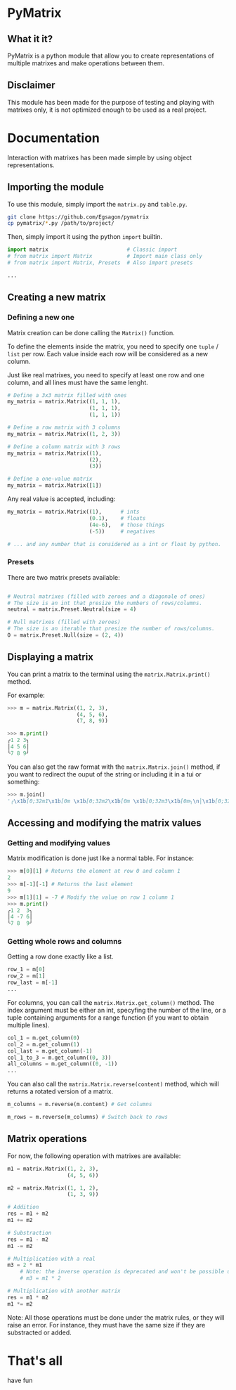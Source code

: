 # PyMatrix

## What it it?

PyMatrix is a python module that allow you to create representations of multiple matrixes and make operations between them.

## Disclaimer

This module has been made for the purpose of testing and playing with matrixes only, it is not optimized enough to be used as a real project.

# Documentation

Interaction with matrixes has been made simple by using object representations.

## Importing the module

To use this module, simply import the `matrix.py` and `table.py`.

```sh
git clone https://github.com/Egsagon/pymatrix
cp pymatrix/*.py /path/to/project/
```

Then, simply import it using the python `import` builtin.

```python
import matrix                         # Classic import 
# from matrix import Matrix           # Import main class only
# from matrix import Matrix, Presets  # Also import presets

...
```

## Creating a new matrix

### Defining a new one

Matrix creation can be done calling the `Matrix()` function.

To define the elements inside the matrix, you need to specify one `tuple` / `list` per row. Each value inside each row will be considered as a new column.

Just like real matrixes, you need to specify at least one row and one column, and all lines must have the same lenght.

```python
# Define a 3x3 matrix filled with ones
my_matrix = matrix.Matrix((1, 1, 1),
                          (1, 1, 1),
                          (1, 1, 1))

# Define a row matrix with 3 columns
my_matrix = matrix.Matrix((1, 2, 3))

# Define a column matrix with 3 rows
my_matrix = matrix.Matrix((1),
                          (2),
                          (3))

# Define a one-value matrix
my_matrix = matrix.Matrix([1])
```

Any real value is accepted, including:

```python
my_matrix = matrix.Matrix((1),      # ints
                          (0.1),    # floats
                          (4e-6),   # those things
                          (-5))     # negatives

# ... and any number that is considered as a int or float by python.
```

### Presets

There are two matrix presets available:

```python

# Neutral matrixes (filled with zeroes and a diagonale of ones)
# The size is an int that presize the numbers of rows/columns.
neutral = matrix.Preset.Neutral(size = 4)

# Null matrixes (filled with zeroes)
# The size is an iterable that presize the number of rows/columns.
O = matrix.Preset.Null(size = (2, 4))
```

## Displaying a matrix

You can print a matrix to the terminal using the `matrix.Matrix.print()` method.

For example:
```python
>>> m = matrix.Matrix((1, 2, 3),
                      (4, 5, 6),
                      (7, 8, 9))

>>> m.print()
╭1 2 3╮
│4 5 6│
╰7 8 9╯
```

You can also get the raw format with the `matrix.Matrix.join()` method, if you want to redirect the ouput of the string or including it in a tui or something:

```python
>>> m.join()
'╭\x1b[0;32m1\x1b[0m \x1b[0;32m2\x1b[0m \x1b[0;32m3\x1b[0m╮\n│\x1b[0;32m4\x1b[0m \x1b[0;32m5\x1b[0m \x1b[0;32m6\x1b[0m│\n╰\x1b[0;32m7\x1b[0m \x1b[0;32m8\x1b[0m \x1b[0;32m9\x1b[0m╯'
```

## Accessing and modifying the matrix values

### Getting and modifying values

Matrix modification is done just like a normal table. For instance:

```python
>>> m[0][1] # Returns the element at row 0 and column 1
2
>>> m[-1][-1] # Returns the last element
9
>>> m[1][1] = -7 # Modify the value on row 1 column 1
>>> m.print()
╭1 2  3╮
│4 -7 6│
╰7 8  9╯
```

### Getting whole rows and columns

Getting a row done exactly like a list.

```python
row_1 = m[0]
row_2 = m[1]
row_last = m[-1]
...
```

For columns, you can call the `matrix.Matrix.get_column()` method.
The index argument must be either an int, specyfing the number of the line,
or a tuple containing arguments for a range function (if you want to obtain multiple lines).

```python
col_1 = m.get_column(0)
col_2 = m.get_column(1)
col_last = m.get_column(-1)
col_1_to_3 = m.get_column((0, 3))
all_columns = m.get_column((0, -1))
...
```

You can also call the `matrix.Matrix.reverse(content)` method, which will returns a rotated version
of a matrix.

```python
m_columns = m.reverse(m.content) # Get columns

m_rows = m.reverse(m_columns) # Switch back to rows
```


## Matrix operations

For now, the following operation with matrixes are available:

```python
m1 = matrix.Matrix((1, 2, 3),
                   (4, 5, 6))

m2 = matrix.Matrix((1, 1, 2),
                   (1, 3, 9))

# Addition
res = m1 + m2
m1 += m2

# Substraction
res = m1 - m2
m1 -= m2

# Multiplication with a real
m3 = 2 * m1
    # Note: the inverse operation is deprecated and won't be possible unless matrix.Matrix.allow_nmul is set to True.
    # m3 = m1 * 2

# Multiplication with another matrix
res = m1 * m2
m1 *= m2
```

Note: All those operations must be done under the matrix rules, or they will raise an error.
For instance, they must have the same size if they are substracted or added.


# That's all

have fun